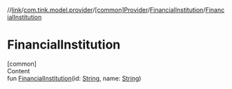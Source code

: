 //[link](../../../index.md)/[com.tink.model.provider](../../index.md)/[[common]Provider](../index.md)/[FinancialInstitution](index.md)/[FinancialInstitution](-financial-institution.md)



# FinancialInstitution  
[common]  
Content  
fun [FinancialInstitution](-financial-institution.md)(id: [String](https://kotlinlang.org/api/latest/jvm/stdlib/kotlin/-string/index.html), name: [String](https://kotlinlang.org/api/latest/jvm/stdlib/kotlin/-string/index.html))  



